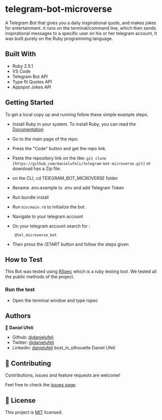 # telegram-bot-microverse
A Telegram Bot that gives you a daily inspirational quote, and makes jokes for entertainment. it runs on the terminal/command line, which then sends inspirational messages to a specific user on his or her telegram account, It was built purely on the Ruby programming language.

## Built With

- Ruby 2.5.1
- VS Code
- Telegram Bot API
- Type fit Quotes API
- Appspot Jokes API

## Getting Started
To get a local copy up and running follow these simple example steps.

- Install Ruby in your system. To install Ruby, you can read the [Documentation](https://www.ruby-lang.org/en/documentation/installation/)
- Go to the main page of the repo.
- Press the "Code" button and get the repo link.
- Paste the repository link on the like: `git clone [https://github.com/danielufeli/telegram-bot-microverse.git]` or download has a Zip file.
- on the CLI, cd TElEGRAM_BOT_MICROVERSE folder
- Rename .env.example to .env and add Telegram Token
- Run bundle install
- Run `bin/main.rb` to initialize the bot.
- Navigate to your telegram account

- On your telegram account search for :
  ```
   @tel_microverse_bot

   ``` 
- Then press the /START button and follow the steps given

## How to Test

This Bot was tested using [RSpec](https://rspec.info/) which is a ruby testing tool. We tested all the public methods of the project.

### Run the test
- Open the terminal window and type rspec

## Authors

👤 **Daniel Ufeli**

- Github: [@danielufeli](https://github.com/danielufeli)
- Twitter: [@danielufeli](https://twitter.com/danielufeli)
- Linkedin: [danielufeli](https://www.linkedin.com/in/danielufeli/)
bust_in_silhouette Daniel Ufeli

## 🤝 Contributing

Contributions, issues and feature requests are welcome!

Feel free to check the [issues page](https://github.com/danielufeli/telegram-bot-microverse/issues).

## 📝 License

This project is [MIT](LICENSE) licensed.